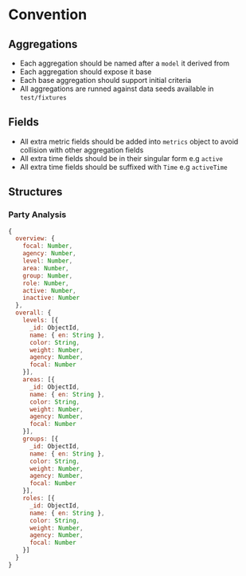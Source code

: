 # Convention

## Aggregations
- Each aggregation should be named after a `model` it derived from
- Each aggregation should expose it base
- Each base aggregation should support initial criteria
- All aggregations are runned against data seeds available in `test/fixtures`

## Fields
- All extra metric fields should be added into `metrics` object to avoid collision with other aggregation fields
- All extra time fields should be in their singular form e.g `active`
- All extra time fields should be suffixed with `Time` e.g `activeTime`

## Structures

### Party Analysis
```js
{
  overview: {
    focal: Number,
    agency: Number,
    level: Number,
    area: Number,
    group: Number,
    role: Number,
    active: Number,
    inactive: Number
  },
  overall: {
    levels: [{ 
      _id: ObjectId,
      name: { en: String }, 
      color: String, 
      weight: Number, 
      agency: Number, 
      focal: Number 
    }],
    areas: [{ 
      _id: ObjectId,
      name: { en: String }, 
      color: String, 
      weight: Number, 
      agency: Number, 
      focal: Number 
    }],
    groups: [{ 
      _id: ObjectId,
      name: { en: String }, 
      color: String, 
      weight: Number, 
      agency: Number, 
      focal: Number 
    }],
    roles: [{ 
      _id: ObjectId,
      name: { en: String }, 
      color: String, 
      weight: Number, 
      agency: Number, 
      focal: Number 
    }]
  }
}
```
